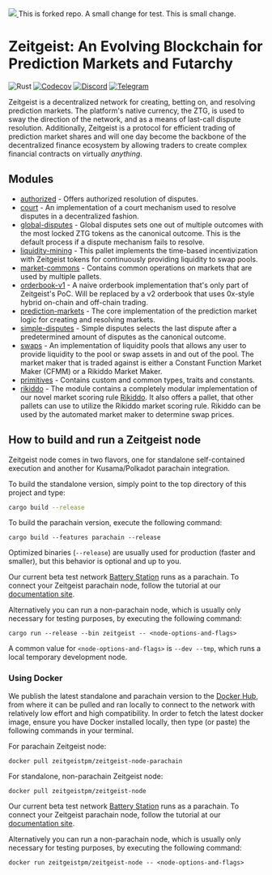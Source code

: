 <a href="https://zeitgeist.pm">
  <img src="./GH-banner.jpg">
</a>
This is forked repo.
A small change for test.
This is small change.


# Zeitgeist: An Evolving Blockchain for Prediction Markets and Futarchy

![Rust](https://github.com/zeitgeistpm/zeitgeist/workflows/Rust/badge.svg) [![Codecov](https://codecov.io/gh/zeitgeistpm/zeitgeist/branch/main/graph/badge.svg)](https://codecov.io/gh/zeitgeistpm/zeitgeist) [![Discord](https://img.shields.io/badge/discord-https%3A%2F%2Fdiscord.gg%2FMD3TbH3ctv-purple)](https://discord.gg/MD3TbH3ctv) [![Telegram](https://img.shields.io/badge/telegram-https%3A%2F%2Ft.me%2Fzeitgeist__official-blue)](https://t.me/zeitgeist_official)

Zeitgeist is a decentralized network for creating, betting on, and resolving
prediction markets. The platform's native currency, the ZTG, is used to sway the
direction of the network, and as a means of last-call dispute resolution.
Additionally, Zeitgeist is a protocol for efficient trading of prediction market
shares and will one day become the backbone of the decentralized finance
ecosystem by allowing traders to create complex financial contracts on
virtually _anything_.

## Modules

- [authorized](./zrml/authorized) - Offers authorized resolution of disputes.
- [court](./zrml/court) - An implementation of a court mechanism used to resolve
  disputes in a decentralized fashion.
- [global-disputes](./zrml-global-disputes) - Global disputes sets one out of
  multiple outcomes with the most locked ZTG tokens as the canonical outcome.
  This is the default process if a dispute mechanism fails to resolve.
- [liquidity-mining](./zrml/liquidity-mining) - This pallet implements the
  time-based incentivization with Zeitgeist tokens for continuously providing
  liquidity to swap pools.
- [market-commons](./zrml/market-commons) - Contains common operations on
  markets that are used by multiple pallets.
- [orderbook-v1](./zrml/orderbook-v1) - A naive orderbook implementation that's
  only part of Zeitgeist's PoC. Will be replaced by a v2 orderbook that uses
  0x-style hybrid on-chain and off-chain trading.
- [prediction-markets](./zrml/prediction-markets) - The core implementation of
  the prediction market logic for creating and resolving markets.
- [simple-disputes](./zrml-simple-disputes) - Simple disputes selects the last
  dispute after a predetermined amount of disputes as the canonical outcome.
- [swaps](./zrml/swaps) - An implementation of liquidity pools that allows any
  user to provide liquidity to the pool or swap assets in and out of the pool.
  The market maker that is traded against is either a Constant Function Market
  Maker (CFMM) or a Rikiddo Market Maker.
- [primitives](./zrml/primitives) - Contains custom and common types, traits and
  constants.
- [rikiddo](./zrml/rikiddo) - The module contains a completely modular
  implementation of our novel market scoring rule [Rikiddo][rikiddo]. It also
  offers a pallet, that other pallets can use to utilize the Rikiddo market
  scoring rule. Rikiddo can be used by the automated market maker to determine
  swap prices.

## How to build and run a Zeitgeist node

Zeitgeist node comes in two flavors, one for standalone self-contained execution
and another for Kusama/Polkadot parachain integration.

To build the standalone version, simply point to the top directory of this
project and type:

```bash
cargo build --release
```

To build the parachain version, execute the following command:

```
cargo build --features parachain --release
```

Optimized binaries (`--release`) are usually used for production (faster and
smaller), but this behavior is optional and up to you.

Our current beta test network [Battery Station][zg-beta] runs as a parachain. To
connect your Zeitgeist parachain node, follow the tutorial at our [documentation
site][bs-docs].

Alternatively you can run a non-parachain node, which is usually only necessary
for testing purposes, by executing the following command:

```
cargo run --release --bin zeitgeist -- <node-options-and-flags>
```

A common value for `<node-options-and-flags>` is `--dev --tmp`, which runs a
local temporary development node.

### Using Docker

We publish the latest standalone and parachain version to the [Docker
Hub][zg-docker-hub], from where it can be pulled and ran locally to connect to
the network with relatively low effort and high compatibility. In order to fetch
the latest docker image, ensure you have Docker installed locally, then type (or
paste) the following commands in your terminal.

For parachain Zeitgeist node:

```
docker pull zeitgeistpm/zeitgeist-node-parachain
```

For standalone, non-parachain Zeitgeist node:

```
docker pull zeitgeistpm/zeitgeist-node
```

Our current beta test network [Battery Station][zg-beta] runs as a parachain. To
connect your Zeitgeist parachain node, follow the tutorial at our [documentation
site][bs-docs].

Alternatively you can run a non-parachain node, which is usually only necessary
for testing purposes, by executing the following command:

```
docker run zeitgeistpm/zeitgeist-node -- <node-options-and-flags>
```

[bs-docs]: https://docs.zeitgeist.pm/docs/basic/battery-station
[ls-lmsr]: https://www.eecs.harvard.edu/cs286r/courses/fall12/papers/OPRS10.pdf
[rikiddo]:
  https://blog.zeitgeist.pm/introducing-zeitgeists-rikiddo-scoring-rule/
[zg-beta]: https://blog.zeitgeist.pm/zeitgeist-beta/
[zg-docker-hub]: https://hub.docker.com/r/zeitgeistpm/zeitgeist-node
